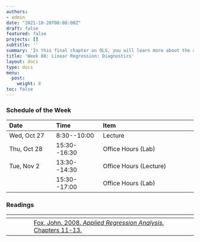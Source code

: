 ```yaml
---
authors:
- admin
date: "2021-10-20T00:00:00Z"
draft: false
featured: false
projects: []
subtitle: ''
summary: 'In this final chapter on OLS, you will learn more about the assumptions used when doing regression analysis using OLS. '
title: 'Week 08: Linear Regression: Diagnostics'
layout: docs
type: docs
menu:
  post:
    weight: 8
toc: false
---
```



### Schedule of the Week 

| <div style="width:110px;text-align:left">Date</div> | <div style="width:110px;text-align:left">Time</div> | <div style="width:240px;text-align:left">Item</div> | <div style="width:110px;text-align:left">Room</div> |<div style="width:110px;text-align:center">Material</div> |
|:------------|:-------------|:-------------------|:------------|:----:|
| Wed, Oct 27  | 8:30--10:00   | Lecture                         | A5, 6 B144  | <i class="far fa-file-pdf fa-lg"></i>  |
| Thu, Oct 28  |  15:30--16:30 | Office Hours (Lab)           | [Online](https://uni-mannheim.zoom.us/j/62493789522?pwd=M0EwaWg4Mm5xbWtTRHVLOUdteXFjdz09) | 
| Tue, Nov 2  | 13:30--14:30 | Office Hours (Lecture)                  | [Online](https://uni-mannheim.zoom.us/j/68595945348?pwd=TWtzOGdORXhMV1Q5YUZTUWVrejdwZz09) | 
|  | 15:30--17:00 | Office Hours (Lab)           | [Online](https://uni-mannheim.zoom.us/j/62493789522?pwd=M0EwaWg4Mm5xbWtTRHVLOUdteXFjdz09) |

### Readings

| <div style="width:50px"></div>  | <div style="width:420px"></div>  |  <div style="width:200px"></div> |
|:---:|:---|:---:|
| <i class="fas fa-book-open"></i>  | [Fox, John. 2008. *Applied Regression Analysis.* Chapters 11-13.](https://ilias.uni-mannheim.de/goto.php?target=file_1172103_download&client_id=ILIAS) | **Required** |
